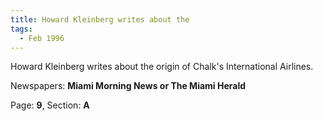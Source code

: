 ```yaml
---  
title: Howard Kleinberg writes about the  
tags:  
  - Feb 1996  
---  
```

  
Howard Kleinberg writes about the origin of Chalk's International Airlines.  
  
Newspapers: **Miami Morning News or The Miami Herald**  
  
Page: **9**, Section: **A** 
